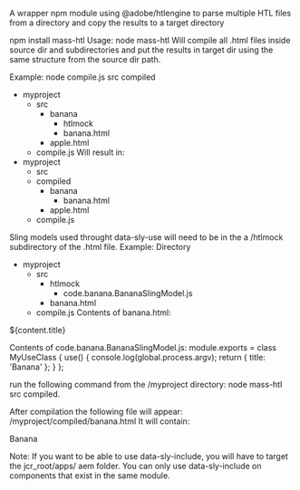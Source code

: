 A wrapper npm module using @adobe/htlengine to parse multiple HTL files from a directory and copy the results to a target directory

npm install mass-htl
Usage: node mass-htl <source dir> <target dir>
Will compile all .html files inside source dir and subdirectories and put the results in target dir using the same structure from the source dir path.

Example:
node compile.js src compiled 
+ myproject
	+ src
		+ banana
			- htlmock
			- banana.html
		- apple.html
	- compile.js
Will result in:
+ myproject
	- src
	+ compiled
		+ banana
			- banana.html
		- apple.html
	- compile.js

Sling models used throught data-sly-use will need to be in the a /htlmock subdirectory of the .html file.
Example:
Directory
+ myproject
	+ src
		+ htlmock
			- code.banana.BananaSlingModel.js
		- banana.html
	- compile.js
Contents of banana.html:
<sly data-sly-use.content="code.banana.BananaSlingModel"/>
<div>${content.title}</div>

Contents of code.banana.BananaSlingModel.js:
module.exports = class MyUseClass {
  use() {
	console.log(global.process.argv);
    return {
      title: 'Banana'
    };
  }
};

run the following command from the /myproject directory:
node mass-htl src compiled.

After compilation the following file will appear: /myproject/compiled/banana.html
It will contain:

<div>Banana</div>

Note: If you want to be able to use data-sly-include, you will have to target the jcr_root/apps/ aem folder.
You can only use data-sly-include on components that exist in the same module.